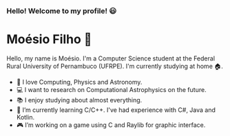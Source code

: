 ### Hello! Welcome to my profile! :smiley:
# Moésio Filho :milky_way:
Hello, my name is Moésio. I'm a Computer Science student at the Federal Rural University of Pernambuco (UFRPE). I'm currently studying at home :house:.

- :dizzy: I love Computing, Physics and Astronomy. 
- :computer: I want to research on Computational Astrophysics on the future. 
- :books: I enjoy studying about almost everything.
- :pencil: I’m currently learning C/C++. I've had experience with C#, Java and Kotlin.
- :video_game: I’m working on a game using C and Raylib for graphic interface.
